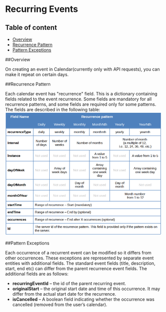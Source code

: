 Recurring Events
================

Table of content
-----------------
- [Overview](#overview)
- [Recurrence Pattern](#recurrence-pattern)
- [Pattern Exceptions](#pattern-exceptions)

##Overview

On creating an event in Calendar(currently only with API requests), you can make it repeat on certain days.

##Recurrence Pattern

Each calendar event has "recurrence" field. This is a dictionary containing fields related to the event recurrence. Some fields are mandatory for all recurrence patterns, and some fields are required only for some patterns. The fields are described in the following table:
![Recurrence pattern fields table](./recurrence_pattern.png)

##Pattern Exceptions

Each occurrence of a recurrent event can be modified so it differs from other occurrences. These exceptions are represented by separate event entities with additional fields. The standard event fields (title, description, start, end etc) can differ from the parent recurrence event fields.
The additional fields are as follows:
- **recurringEventId** – the id of the parent recurring event.
- **originalStart** – the original start date and time of this occurrence. It may differ from the actual start date for the recurrence. 
- **isCancelled** – A boolean field indicating whether the occurrence was cancelled (removed from the user’s calendar).
